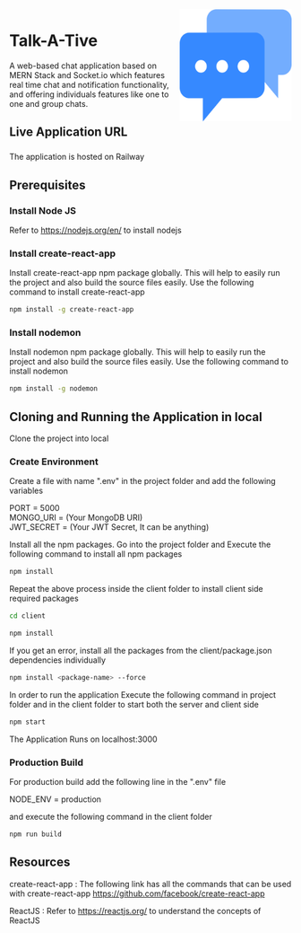 <img src="client/public/logo512.png" height ="200px" align="right"/>

# Talk-A-Tive

A web-based chat application based on MERN Stack and Socket.io which features real time chat and notification functionality, and offering individuals features like one to one and group chats.

## Live Application URL

### 

The application is hosted on Railway

## Prerequisites

### Install Node JS
Refer to https://nodejs.org/en/ to install nodejs

### Install create-react-app
Install create-react-app npm package globally. This will help to easily run the project and also build the source files easily. Use the following command to install create-react-app

```bash
npm install -g create-react-app
```

### Install nodemon
Install nodemon npm package globally. This will help to easily run the project and also build the source files easily. Use the following command to install nodemon

```bash
npm install -g nodemon
```

## Cloning and Running the Application in local

Clone the project into local

### Create Environment 
Create a file with name ".env" in the project folder and add the following variables

PORT = 5000
<br/>
MONGO_URI = (Your MongoDB URI)
<br/>
JWT_SECRET = (Your JWT Secret, It can be anything)

Install all the npm packages. Go into the project folder and Execute the following command to install all npm packages

```bash
npm install
```

Repeat the above process inside the client folder to install client side required packages

```bash
cd client
```

```bash
npm install
```

If you get an error, install all the packages from the client/package.json dependencies individually

```bash
npm install <package-name> --force
```

In order to run the application Execute the following command in project folder and in the client folder to start both the server and client side

```bash
npm start
```

The Application Runs on localhost:3000


### Production Build

For production build add the following line in the ".env" file
  
NODE_ENV = production

and execute the following command in the client folder

```bash
npm run build
```

## Resources

create-react-app : The following link has all the commands that can be used with create-react-app https://github.com/facebook/create-react-app

ReactJS : Refer to https://reactjs.org/ to understand the concepts of ReactJS
